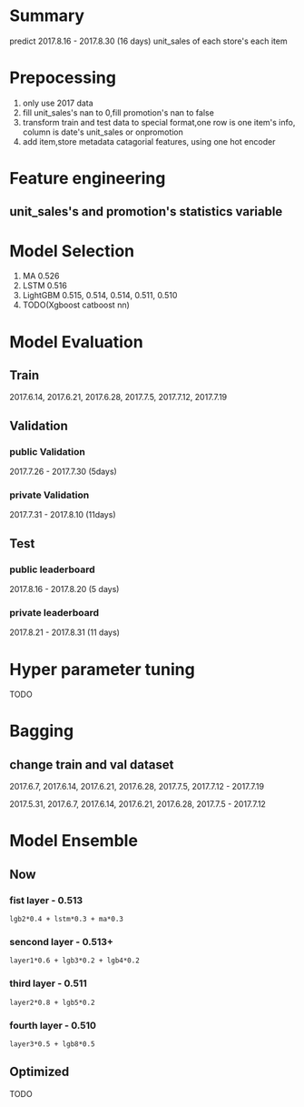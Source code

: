 # Summary
predict 2017.8.16 - 2017.8.30 (16 days) unit_sales of each store's each item 

# Prepocessing
1. only use 2017 data
2. fill unit_sales's nan to 0,fill promotion's nan to false
3. transform train and test data to special format,one row is one item's info, column is date's unit_sales or onpromotion
4. add item,store metadata catagorial features, using one hot encoder
  
# Feature engineering
## unit_sales's and promotion's statistics variable 


# Model Selection
1. MA 0.526
2. LSTM 0.516
3. LightGBM 0.515, 0.514, 0.514, 0.511, 0.510
4. TODO(Xgboost catboost nn)

# Model Evaluation
## Train
2017.6.14, 2017.6.21, 2017.6.28, 2017.7.5, 2017.7.12, 2017.7.19

## Validation
### public Validation
2017.7.26 - 2017.7.30 (5days)
### private Validation
2017.7.31 - 2017.8.10 (11days)

## Test
### public leaderboard
2017.8.16 - 2017.8.20 (5 days)
### private leaderboard
2017.8.21 - 2017.8.31 (11 days)

# Hyper parameter tuning
TODO

# Bagging
## change train and val dataset
2017.6.7, 2017.6.14, 2017.6.21, 2017.6.28, 2017.7.5, 2017.7.12 - 2017.7.19

2017.5.31, 2017.6.7, 2017.6.14, 2017.6.21, 2017.6.28, 2017.7.5 - 2017.7.12

# Model Ensemble
## Now
### fist layer - 0.513
```
lgb2*0.4 + lstm*0.3 + ma*0.3
```
### sencond layer - 0.513+
```
layer1*0.6 + lgb3*0.2 + lgb4*0.2 
```
### third layer - 0.511
```
layer2*0.8 + lgb5*0.2
```
### fourth layer - 0.510
```
layer3*0.5 + lgb8*0.5 
```
## Optimized
TODO
